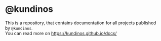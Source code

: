 # @kundinos

This is a repository, that contains documentation for all projects published by `@kundinos`.  
You can read more on https://kundinos.github.io/docs/
